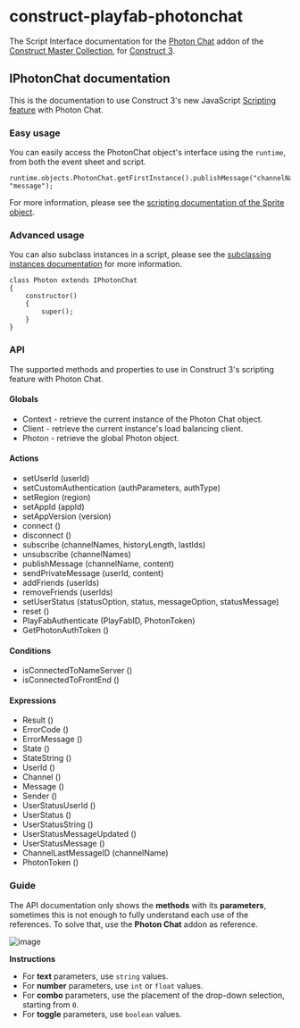 # construct-playfab-photonchat
The Script Interface documentation for the [Photon Chat](https://www.constructcollection.com/construct-playfab-photonchat) addon of the [Construct Master Collection](https://www.constructcollection.com/), for [Construct 3](https://www.construct.net/).

## IPhotonChat documentation
This is the documentation to use Construct 3's new JavaScript [Scripting feature](https://www.construct.net/en/make-games/manuals/construct-3/scripting/overview) with Photon Chat.

### Easy usage
You can easily access the PhotonChat object's interface using the `runtime`, from both the event sheet and script.
```JS
runtime.objects.PhotonChat.getFirstInstance().publishMessage("channelName", "message");
```
For more information, please see the [scripting documentation of the Sprite object](https://www.construct.net/en/make-games/manuals/construct-3/scripting/scripting-reference/plugin-interfaces/sprite).

### Advanced usage
You can also subclass instances in a script, please see the [subclassing instances documentation](https://www.construct.net/en/make-games/manuals/construct-3/scripting/guides/subclassing-instances) for more information.
```JS
class Photon extends IPhotonChat
{
	constructor()
	{
		super();
	}
}
```

### API
The supported methods and properties to use in Construct 3's scripting feature with Photon Chat.

#### Globals
- Context - retrieve the current instance of the Photon Chat object.
- Client - retrieve the current instance's load balancing client.
- Photon - retrieve the global Photon object.

#### Actions
- setUserId (userId)
- setCustomAuthentication (authParameters, authType)
- setRegion (region)
- setAppId (appId)
- setAppVersion (version)
- connect ()
- disconnect ()
- subscribe (channelNames, historyLength, lastIds)
- unsubscribe (channelNames)  
- publishMessage (channelName, content)
- sendPrivateMessage (userId, content)
- addFriends (userIds)
- removeFriends (userIds)
- setUserStatus (statusOption, status, messageOption, statusMessage)
- reset ()
- PlayFabAuthenticate (PlayFabID, PhotonToken)
- GetPhotonAuthToken ()

#### Conditions
- isConnectedToNameServer ()
- isConnectedToFrontEnd ()

#### Expressions
- Result ()
- ErrorCode ()
- ErrorMessage ()
- State ()
- StateString ()
- UserId ()
- Channel ()	
- Message ()	
- Sender ()	
- UserStatusUserId ()	
- UserStatus ()	
- UserStatusString ()	
- UserStatusMessageUpdated ()	
- UserStatusMessage ()	
- ChannelLastMessageID (channelName)
- PhotonToken ()

### Guide
The API documentation only shows the **methods** with its **parameters**, sometimes this is not enough to fully understand each use of the references.
To solve that, use the **Photon Chat** addon as reference.

![image](https://user-images.githubusercontent.com/31282960/110241952-a8dbe900-7f8e-11eb-9117-94ff5104ad1a.png)

**Instructions**
- For **text** parameters, use `string` values.
- For **number** parameters, use `int` or `float` values.
- For **combo** parameters, use the placement of the drop-down selection, starting from `0`.
- For **toggle** parameters, use `boolean` values.
